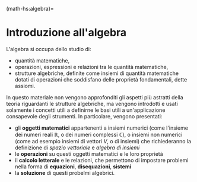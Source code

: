 <!--
```{article-info}
:author: basics
:date: "{sub-ref}`today`"
:read-time: "{sub-ref}`wordcount-minutes` min read"
```
-->

(math-hs:algebra)=
# Introduzione all'algebra

L'algebra si occupa dello studio di:
- quantità matematiche, 
- operazioni, espressioni e relazioni tra le quantità matematiche,
- strutture algebriche, definite come insiemi di quantità matematiche dotati di operazioni che soddisfano delle proprietà fondamentali, dette assiomi.

In questo materiale non vengono approfonditi gli aspetti più astratti della teoria riguardanti le strutture algebriche, ma vengono introdotti e usati solamente i concetti utili a definirne le basi utili a un'applicazione consapevole degli strumenti. In particolare, vengono presentati:
- gli **oggetti matematici** appartenenti a insiemi numerici (come l'insieme dei numeri reali $\mathbb{R}$, o dei numeri complessi $\mathbb{C}$), o insiemi non numerici (come ad esempio insiemi di vettori $V$, o di insiemi) che richiederanno la definizione di *spazio vettoriale* e *algebra di insiemi*
- le **operazioni** su questi oggetti matematici e le loro proprietà
- il **calcolo letterale** e le relazioni, che permettono di impostare problemi nella forma di **equazioni**, **disequazioni**, **sistemi**
- la **soluzione** di questi probelmi algebrici.



